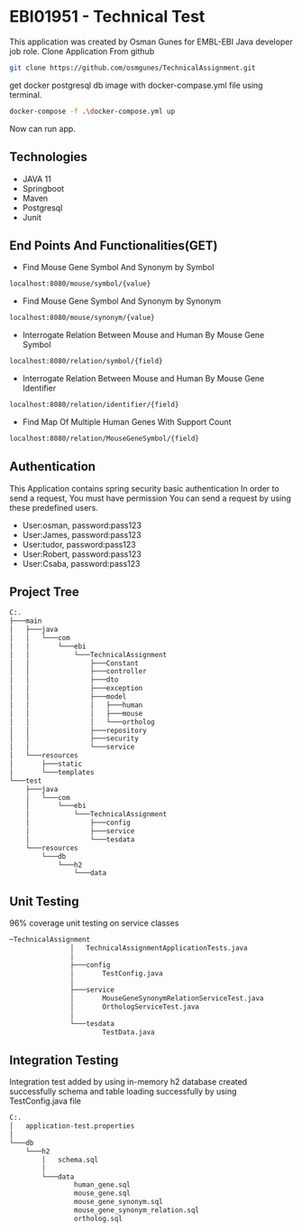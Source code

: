 # EBI01951 - Technical Test

This application was created by Osman Gunes for EMBL-EBI Java developer job role.
Clone Application From github 
```bash
git clone https://github.com/osmgunes/TechnicalAssignment.git
```
get docker postgresql db image with docker-compase.yml file using terminal.
```bash
docker-compose -f .\docker-compose.yml up
```
Now can run app.


## Technologies

- JAVA 11
- Springboot
- Maven
- Postgresql
- Junit


## End Points And Functionalities(GET)

- Find Mouse Gene Symbol And Synonym by Symbol
```bash
localhost:8080/mouse/symbol/{value}
```
- Find Mouse Gene Symbol And Synonym by Synonym
```bash
localhost:8080/mouse/synonym/{value}
```
- Interrogate Relation Between Mouse and Human By Mouse Gene Symbol
```bash
localhost:8080/relation/symbol/{field}
```
- Interrogate Relation Between Mouse and Human By Mouse Gene Identifier
```bash
localhost:8080/relation/identifier/{field}
```
- Find Map Of Multiple Human Genes With Support Count
```bash
localhost:8080/relation/MouseGeneSymbol/{field}
```
## Authentication

This Application contains spring security basic authentication
In order to send a request, You must have permission
You can send a request by using these predefined users.

- User:osman, password:pass123
- User:James, password:pass123
- User:tudor, password:pass123
- User:Robert, password:pass123
- User:Csaba, password:pass123


## Project Tree


```bash
C:.
├───main
│   ├───java
│   │   └───com
│   │       └───ebi
│   │           └───TechnicalAssignment
│   │               ├───Constant
│   │               ├───controller
│   │               ├───dto
│   │               ├───exception
│   │               ├───model
│   │               │   ├───human
│   │               │   ├───mouse
│   │               │   └───ortholog
│   │               ├───repository
│   │               ├───security
│   │               └───service
│   └───resources
│       ├───static
│       └───templates
└───test
    ├───java
    │   └───com
    │       └───ebi
    │           └───TechnicalAssignment
    │               ├───config
    │               ├───service
    │               └───tesdata
    └───resources
        └───db
            └───h2
                └───data
```

## Unit Testing

96% coverage unit testing on service classes


```bash
─TechnicalAssignment
               │   TechnicalAssignmentApplicationTests.java
               │
               ├───config
               │       TestConfig.java
               │
               ├───service
               │       MouseGeneSynonymRelationServiceTest.java
               │       OrthologServiceTest.java
               │
               └───tesdata
                       TestData.java
```

## Integration Testing

Integration test added by using in-memory h2 database created successfully
schema and table loading successfully by using TestConfig.java file 
```bash
C:.
│   application-test.properties
│
└───db
    └───h2
        │   schema.sql
        │
        └───data
                human_gene.sql
                mouse_gene.sql
                mouse_gene_synonym.sql
                mouse_gene_synonym_relation.sql
                ortholog.sql
```
